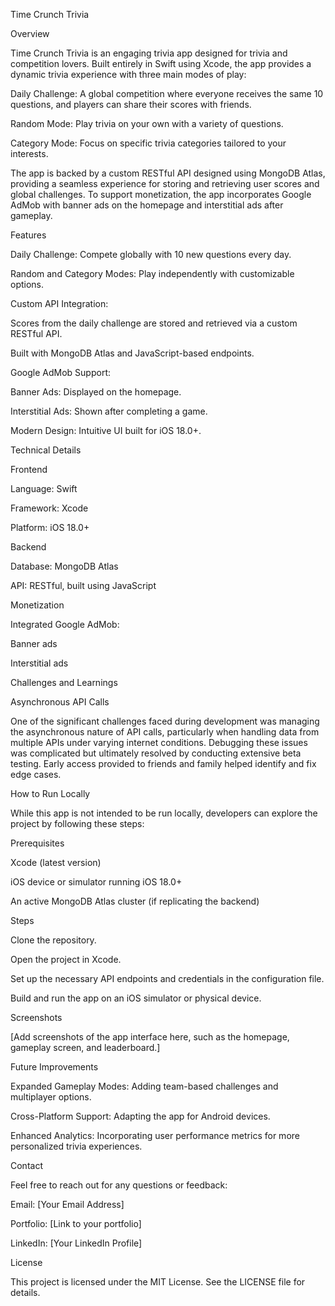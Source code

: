 Time Crunch Trivia

Overview

Time Crunch Trivia is an engaging trivia app designed for trivia and competition lovers. Built entirely in Swift using Xcode, the app provides a dynamic trivia experience with three main modes of play:

Daily Challenge: A global competition where everyone receives the same 10 questions, and players can share their scores with friends.

Random Mode: Play trivia on your own with a variety of questions.

Category Mode: Focus on specific trivia categories tailored to your interests.

The app is backed by a custom RESTful API designed using MongoDB Atlas, providing a seamless experience for storing and retrieving user scores and global challenges. To support monetization, the app incorporates Google AdMob with banner ads on the homepage and interstitial ads after gameplay.

Features

Daily Challenge: Compete globally with 10 new questions every day.

Random and Category Modes: Play independently with customizable options.

Custom API Integration:

Scores from the daily challenge are stored and retrieved via a custom RESTful API.

Built with MongoDB Atlas and JavaScript-based endpoints.

Google AdMob Support:

Banner Ads: Displayed on the homepage.

Interstitial Ads: Shown after completing a game.

Modern Design: Intuitive UI built for iOS 18.0+.

Technical Details

Frontend

Language: Swift

Framework: Xcode

Platform: iOS 18.0+

Backend

Database: MongoDB Atlas

API: RESTful, built using JavaScript

Monetization

Integrated Google AdMob:

Banner ads

Interstitial ads

Challenges and Learnings

Asynchronous API Calls

One of the significant challenges faced during development was managing the asynchronous nature of API calls, particularly when handling data from multiple APIs under varying internet conditions. Debugging these issues was complicated but ultimately resolved by conducting extensive beta testing. Early access provided to friends and family helped identify and fix edge cases.

How to Run Locally

While this app is not intended to be run locally, developers can explore the project by following these steps:

Prerequisites

Xcode (latest version)

iOS device or simulator running iOS 18.0+

An active MongoDB Atlas cluster (if replicating the backend)

Steps

Clone the repository.

Open the project in Xcode.

Set up the necessary API endpoints and credentials in the configuration file.

Build and run the app on an iOS simulator or physical device.

Screenshots

[Add screenshots of the app interface here, such as the homepage, gameplay screen, and leaderboard.]

Future Improvements

Expanded Gameplay Modes: Adding team-based challenges and multiplayer options.

Cross-Platform Support: Adapting the app for Android devices.

Enhanced Analytics: Incorporating user performance metrics for more personalized trivia experiences.

Contact

Feel free to reach out for any questions or feedback:

Email: [Your Email Address]

Portfolio: [Link to your portfolio]

LinkedIn: [Your LinkedIn Profile]

License

This project is licensed under the MIT License. See the LICENSE file for details.
